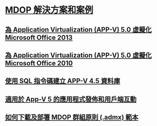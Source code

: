 # [MDOP 解決方案和案例](index.md)
## [為 Application Virtualization (APP-V) 5.0 虛擬化 Microsoft Office 2013](virtualizing-microsoft-office-2013-for-application-virtualization--app-v--50-solutions.md)
## [為 Application Virtualization (APP-V) 5.0 虛擬化 Microsoft Office 2010](virtualizing-microsoft-office-2010-for-application-virtualization--app-v--50-solutions.md)
## [使用 SQL 指令碼建立 APP-V 4.5 資料庫](creating-app-v-45-databases-using-sql-scripting.md)
## [適用於 App-V 5 的應用程式發佈和用戶端互動](application-publishing-and-client-interaction-for-app-v-5-solutions.md)
## [如何下載及部署 MDOP 群組原則 (.admx) 範本](how-to-download-and-deploy-mdop-group-policy--admx--templates.md)

